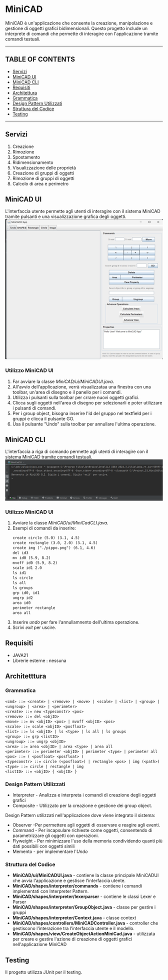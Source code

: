 # MiniCAD
MiniCAD è un'applicazione che consente la creazione, manipolazione e gestione di oggetti grafici bidimensionali. Questo progetto include un interprete di comandi che permette di interagire con l'applicazione tramite comandi testuali.

----------------------------------------------------------------------------
## TABLE OF CONTENTS
- [Servizi](#servizi)
- [MiniCAD UI](#minicad-ui)
- [MiniCAD CLI](#minicad-cli)
- [Requisiti](#requisiti)
- [Architettura](#architetttura)
- [Grammatica](#grammatica)
- [Design Pattern Utilizzati](#design-pattern-utilizzati)
- [Struttura del Codice](#struttura-del-codice)
- [Testing](#testing)

-------------------------------------------------------------------------------------
## Servizi
1. Creazione 
2. Rimozione 
3. Spostamento 
4. Ridimensionamento
5. Visualizzazione delle proprietà
6. Creazione di gruppi di oggetti
7. Rimozione di gruppi di oggetti
8. Calcolo di area e perimetro

## MiniCAD UI
L'interfaccia utente permette agli utenti di interagire con il sistema MiniCAD tramite pulsanti e una visualizzazione grafica degli oggetti.
![img.png](img.png)
### Utilizzo MiniCAD UI
1. Far avviare la classe _MiniCAD/ui/MiniCADUI.java_.
2. All'avvio dell'applicazione, verrà visualizzataa una finestra con una toolbar, un'area di disegno e il panello per i comandi.
3. Utilizza i pulsanti sulla toolbar per crrare nuovi oggetti grafici.
4. Clicca sugli oggetti nell'area di disegno per selezionarli e poter utilizzare i pulsanti di comandi.
5. Per i group object, bisogna inserire l'id del gruppo nel textfield per i gruppi e clicca il pulsante GO.
6. Usa il pulsante "Undo" sulla toolbar per annullare l'ultima operazione.


## MiniCAD CLI
L'interfaccia a riga di comando permette agli utenti di interagire con il sistema MiniCAD tramite comandi testuali.
![img_1.png](img_1.png)
### Utilizzo MiniCAD UI
1. Avviare la classe _MiniCAD/ui/MiniCadCLI.java_.
2. Esempi di comandi da inserire:
    ```
   create circle (5.0) (3.1, 4.5)
   create rectangle (3.0, 2.0) (3.1, 4.5)
   create img ("./pippo.png") (6.1, 4.6)
   del id3
   mv id0 (5.9, 8.2)
   mvoff id0 (5.9, 8.2)
   scale id1 2.0
   ls id1
   ls circle
   ls all
   ls groups
   grp id0, id1
   ungrp id2
   area id0
   perimeter rectangle
   area all

    ```
3. Inserire _undo_ per fare l'annullamnento dell'ultima operazione.
4. Scrivi _exit_ per uscire.


## Requisiti
- JAVA21
- Librerie esterne : nessuna


## Architetttura
### Grammatica
```
<cmd> ::= <create> | <remove> | <move> | <scale> | <list> | <group> | <ungroup> | <area> | <perimeter>
<create> ::= new <typeconstr> <pos>
<remove> ::= del <objID>
<move> ::= mv <objID> <pos> | mvoff <objID> <pos>
<scale> ::= scale <objID> <posfloat>
<list> ::= ls <objID> | ls <type> | ls all | ls groups
<group> ::= grp <listID>
<ungroup> ::= ungrp <objID>
<area> ::= area <objID> | area <type> | area all
<perimeter> ::= perimeter <objID> | perimeter <type> | perimeter all
<pos> ::= ( <posfloat> <posfloat> )
<typeconstr> ::= circle (<posfloat>) | rectangle <pos> | img (<path>)
<type> ::= circle | rectangle | img
<listID> ::= <objID> { <objID> }
```

### Design Pattern Utilizzati
* Interpreter - Analizza e interpreta i comandi di creazione degli oggetti grafici 
* Composite - Utilizzato per la creazione e gestione dei group object. 

Design Pattern utilizzati nell'applicazione dove viene integrato il sistema:
* Observer -Per permettere agli oggetti di osservare e reagire agli eventi.
* Command - Per incapsulare richieste come oggetti, consentendo di parametrizzare gli oggetti con operazioni.
* Flyweight -  Per minimizzare l'uso della memoria condividendo quanti più dati possibili con oggetti simili
* Memento - per implementare l'_Undo_

### Struttura del Codice
* **MiniCAD/ui/MiniCADUI.java** - contiene la classe principale MiniCADUI che avvia l'applicazione e gestisce l'interfaccia utente.
* **MiniCAD/shapes/interpreter/commands** - contiene i comandi implementati con Interpreter Pattern.
* **MiniCAD/shapes/interpreter/lexerparser** - contiene le classi Lexer e Parser 
* **MiniCAD/shapes/interpreter/GroupObject.java** - classe per gestire i gruppi
* **MiniCAD/shapes/interpreter/Context.java** - classe context
* **MiniCAD/shapes/controllers/MiniCADController.java** - controller che gestiscono l'interazione tra l'interfaccia utente e il modello.
* **MiniCAD/shapes/view/CreateObjectActionMiniCad.java** - utilizzata per creare e gestire l'azione di creazione di oggetti grafici nell'applicazione MiniCAD

## Testing
Il progetto utilizza JUnit per il testing. 